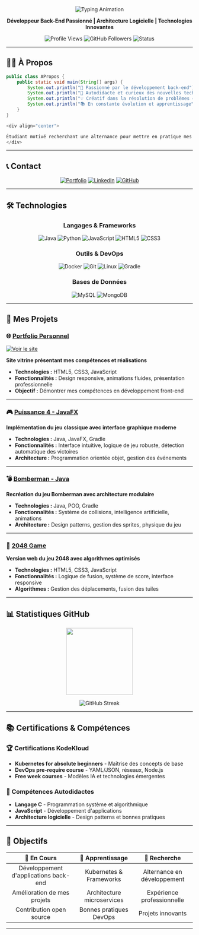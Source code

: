 <div align="center">

<!-- Animation avec largeur augmentée -->
<img src="https://readme-typing-svg.herokuapp.com/?font=Roboto+Mono&size=35&duration=4000&color=0077B5&center=true&vCenter=true&width=600&lines=Ludovic+Thérage;💻+Développeur+Back-end;🎓+En+recherche+d'alternance;🚀+Bienvenue+!" alt="Typing Animation" />

**Développeur Back-End Passionné | Architecture Logicielle | Technologies Innovantes**

![Profile Views](https://komarev.com/ghpvc/?username=LTherage&color=0077B5)
![GitHub Followers](https://img.shields.io/github/followers/LTherage?style=flat&color=0077B5)
![Status](https://img.shields.io/badge/🎓_Alternance_Recherchée-0077B5?style=flat)

</div>

---

## 👨‍💻 À Propos

```java
public class APropos {
    public static void main(String[] args) {
        System.out.println("🎯 Passionné par le développement back-end");
        System.out.println("🚀 Autodidacte et curieux des nouvelles technologies");
        System.out.println("💡 Créatif dans la résolution de problèmes complexes");
        System.out.println("📚 En constante évolution et apprentissage");
    }
}

<div align="center">

Étudiant motivé recherchant une alternance pour mettre en pratique mes compétences et contribuer à des projets innovants.
</div>
```
---

## 📞 Contact

<div align="center">

[![Portfolio](https://img.shields.io/badge/Portfolio-000000?style=for-the-badge&logo=about.me&logoColor=white)](https://ltherage.github.io/Portfolio/)
[![LinkedIn](https://img.shields.io/badge/LinkedIn-0077B5?style=for-the-badge&logo=linkedin&logoColor=white)](https://www.linkedin.com/in/ludovic-th%C3%A9rage/)
[![GitHub](https://img.shields.io/badge/GitHub-181717?style=for-the-badge&logo=github&logoColor=white)](https://github.com/LTherage)

</div>

---

## 🛠️ Technologies

<div align="center">

### **Langages & Frameworks**
![Java](https://img.shields.io/badge/Java-ED8B00?style=for-the-badge&logo=java&logoColor=white)
![Python](https://img.shields.io/badge/Python-3776AB?style=for-the-badge&logo=python&logoColor=white)
![JavaScript](https://img.shields.io/badge/JavaScript-F7DF1E?style=for-the-badge&logo=javascript&logoColor=black)
![HTML5](https://img.shields.io/badge/HTML5-E34F26?style=for-the-badge&logo=html5&logoColor=white)
![CSS3](https://img.shields.io/badge/CSS3-1572B6?style=for-the-badge&logo=css3&logoColor=white)

### **Outils & DevOps**
![Docker](https://img.shields.io/badge/Docker-2496ED?style=for-the-badge&logo=docker&logoColor=white)
![Git](https://img.shields.io/badge/Git-F05032?style=for-the-badge&logo=git&logoColor=white)
![Linux](https://img.shields.io/badge/Linux-FCC624?style=for-the-badge&logo=linux&logoColor=black)
![Gradle](https://img.shields.io/badge/Gradle-02303A?style=for-the-badge&logo=gradle&logoColor=white)

### **Bases de Données**
![MySQL](https://img.shields.io/badge/MySQL-005C84?style=for-the-badge&logo=mysql&logoColor=white)
![MongoDB](https://img.shields.io/badge/MongoDB-47A248?style=for-the-badge&logo=mongodb&logoColor=white)

</div>

---

## 🚀 Mes Projets

### 🌐 **[Portfolio Personnel](https://github.com/LTherage/Portfolio)**
[![Voir le site](https://img.shields.io/badge/🌐_Site_Live-0077B5?style=for-the-badge)](https://ltherage.github.io/Portfolio/)

**Site vitrine présentant mes compétences et réalisations**

- **Technologies :** HTML5, CSS3, JavaScript
- **Fonctionnalités :** Design responsive, animations fluides, présentation professionnelle
- **Objectif :** Démontrer mes compétences en développement front-end

---

### 🎮 **[Puissance 4 - JavaFX](https://github.com/LTherage/Puissance-4-)**
**Implémentation du jeu classique avec interface graphique moderne**

- **Technologies :** Java, JavaFX, Gradle
- **Fonctionnalités :** Interface intuitive, logique de jeu robuste, détection automatique des victoires
- **Architecture :** Programmation orientée objet, gestion des événements

---

### 💣 **[Bomberman - Java](https://github.com/LTherage/TP-Bomberman)**
**Recréation du jeu Bomberman avec architecture modulaire**

- **Technologies :** Java, POO, Gradle
- **Fonctionnalités :** Système de collisions, intelligence artificielle, animations
- **Architecture :** Design patterns, gestion des sprites, physique du jeu

---

### 🧩 **[2048 Game](https://github.com/LTherage/2048-Project)**
**Version web du jeu 2048 avec algorithmes optimisés**

- **Technologies :** HTML5, CSS3, JavaScript
- **Fonctionnalités :** Logique de fusion, système de score, interface responsive
- **Algorithmes :** Gestion des déplacements, fusion des tuiles

---

## 📊 Statistiques GitHub

<div align="center">

<img height="180em" src="https://github-readme-stats.vercel.app/api/top-langs/?username=LTherage&layout=compact&theme=default&hide_border=true" />

![GitHub Streak](https://streak-stats.demolab.com/?user=LTherage&theme=default&hide_border=true)

</div>

---

## 📚 Certifications & Compétences

### 🏆 **Certifications KodeKloud**
- **Kubernetes for absolute beginners** - Maîtrise des concepts de base
- **DevOps pre-require course** - YAML/JSON, réseaux, Node.js
- **Free week courses** - Modèles IA et technologies émergentes

### 🎯 **Compétences Autodidactes**
- **Langage C** - Programmation système et algorithmique
- **JavaScript** - Développement d'applications
- **Architecture logicielle** - Design patterns et bonnes pratiques

---

## 🎯 Objectifs

<div align="center">

| 🔭 **En Cours** | 🌱 **Apprentissage** | 💼 **Recherche** |
|:---------------:|:-------------------:|:----------------:|
| Développement d'applications back-end | Kubernetes & Frameworks | Alternance en développement |
| Amélioration de mes projets | Architecture microservices | Expérience professionnelle |
| Contribution open source | Bonnes pratiques DevOps | Projets innovants |

</div>

---


